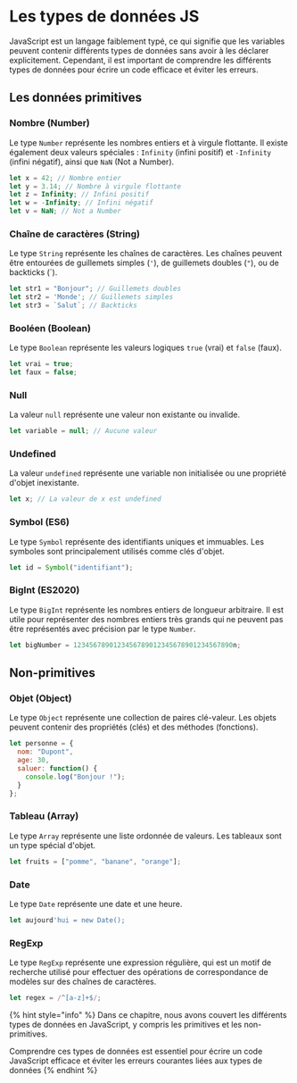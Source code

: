 # Les types de données JS

JavaScript est un langage faiblement typé, ce qui signifie que les variables peuvent contenir différents types de données sans avoir à les déclarer explicitement. Cependant, il est important de comprendre les différents types de données pour écrire un code efficace et éviter les erreurs.&#x20;

## Les données primitives

### Nombre (Number)

Le type `Number` représente les nombres entiers et à virgule flottante. Il existe également deux valeurs spéciales : `Infinity` (infini positif) et `-Infinity` (infini négatif), ainsi que `NaN` (Not a Number).

```javascript
let x = 42; // Nombre entier
let y = 3.14; // Nombre à virgule flottante
let z = Infinity; // Infini positif
let w = -Infinity; // Infini négatif
let v = NaN; // Not a Number
```

### Chaîne de caractères (String)

Le type `String` représente les chaînes de caractères. Les chaînes peuvent être entourées de guillemets simples (`'`), de guillemets doubles (`"`), ou de backticks (\`).

```javascript
let str1 = "Bonjour"; // Guillemets doubles
let str2 = 'Monde'; // Guillemets simples
let str3 = `Salut`; // Backticks
```

### Booléen (Boolean)

Le type `Boolean` représente les valeurs logiques `true` (vrai) et `false` (faux).

```javascript
let vrai = true;
let faux = false;
```

### Null

La valeur `null` représente une valeur non existante ou invalide.

```javascript
let variable = null; // Aucune valeur
```

### Undefined

La valeur `undefined` représente une variable non initialisée ou une propriété d'objet inexistante.

```javascript
let x; // La valeur de x est undefined
```

### Symbol (ES6)

Le type `Symbol` représente des identifiants uniques et immuables. Les symboles sont principalement utilisés comme clés d'objet.

```javascript
let id = Symbol("identifiant");
```

### BigInt (ES2020)

Le type `BigInt` représente les nombres entiers de longueur arbitraire. Il est utile pour représenter des nombres entiers très grands qui ne peuvent pas être représentés avec précision par le type `Number`.

```javascript
let bigNumber = 1234567890123456789012345678901234567890n;
```

## Non-primitives

### Objet (Object)

Le type `Object` représente une collection de paires clé-valeur. Les objets peuvent contenir des propriétés (clés) et des méthodes (fonctions).

```javascript
let personne = {
  nom: "Dupont",
  age: 30,
  saluer: function() {
    console.log("Bonjour !");
  }
};
```

### Tableau (Array)

Le type `Array` représente une liste ordonnée de valeurs. Les tableaux sont un type spécial d'objet.

```javascript
let fruits = ["pomme", "banane", "orange"];
```

### Date

Le type `Date` représente une date et une heure.

```javascript
let aujourd'hui = new Date();
```

### RegExp

Le type `RegExp` représente une expression régulière, qui est un motif de recherche utilisé pour effectuer des opérations de correspondance de modèles sur des chaînes de caractères.

```javascript
let regex = /^[a-z]+$/;
```

{% hint style="info" %}
Dans ce chapitre, nous avons couvert les différents types de données en JavaScript, y compris les primitives et les non-primitives.&#x20;

Comprendre ces types de données est essentiel pour écrire un code JavaScript efficace et éviter les erreurs courantes liées aux types de données
{% endhint %}
